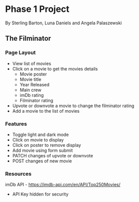 # Phase 1 Project

By Sterling Barton, Luna Daniels and Angela Palaszewski

## The Filminator

### Page Layout
- View list of movies
- Click on a movie to get the movies details
  - Movie poster
  - Movie title
  - Year Released
  - Main crew
  - imDb rating
  - Filminator rating
- Upvote or downvote a movie to change the filminator rating
- Add a movie to the list of movies

### Features
- Toggle light and dark mode
- Click on movie to display
- Click on poster to remove display
- Add movie using form submit
- PATCH changes of upvote or downvote
- POST changes of new movie

### Resources
imDb API - https://imdb-api.com/en/API/Top250Movies/
  - API Key hidden for security